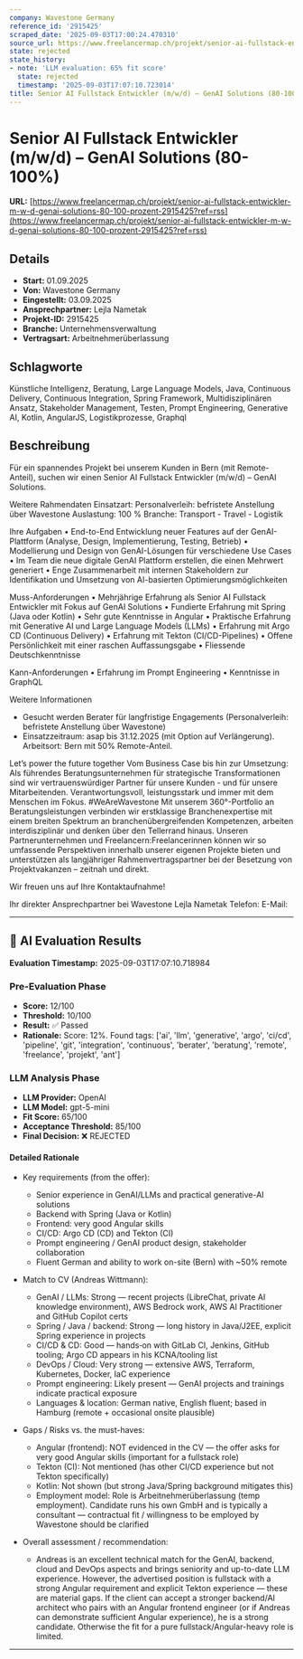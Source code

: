 ```yaml
---
company: Wavestone Germany
reference_id: '2915425'
scraped_date: '2025-09-03T17:00:24.470310'
source_url: https://www.freelancermap.ch/projekt/senior-ai-fullstack-entwickler-m-w-d-genai-solutions-80-100-prozent-2915425?ref=rss
state: rejected
state_history:
- note: 'LLM evaluation: 65% fit score'
  state: rejected
  timestamp: '2025-09-03T17:07:10.723014'
title: Senior AI Fullstack Entwickler (m/w/d) – GenAI Solutions (80-100%)
---
```



# Senior AI Fullstack Entwickler (m/w/d) – GenAI Solutions (80-100%)
**URL:** [https://www.freelancermap.ch/projekt/senior-ai-fullstack-entwickler-m-w-d-genai-solutions-80-100-prozent-2915425?ref=rss](https://www.freelancermap.ch/projekt/senior-ai-fullstack-entwickler-m-w-d-genai-solutions-80-100-prozent-2915425?ref=rss)
## Details
- **Start:** 01.09.2025
- **Von:** Wavestone Germany
- **Eingestellt:** 03.09.2025
- **Ansprechpartner:** Lejla Nametak
- **Projekt-ID:** 2915425
- **Branche:** Unternehmensverwaltung
- **Vertragsart:** Arbeitnehmerüberlassung

## Schlagworte
Künstliche Intelligenz, Beratung, Large Language Models, Java, Continuous Delivery, Continuous Integration, Spring Framework, Multidisziplinären Ansatz, Stakeholder Management, Testen, Prompt Engineering, Generative AI, Kotlin, AngularJS, Logistikprozesse, Graphql

## Beschreibung
Für ein spannendes Projekt bei unserem Kunden in Bern (mit Remote-Anteil), suchen wir einen Senior AI Fullstack Entwickler (m/w/d) – GenAI Solutions.

Weitere Rahmendaten
Einsatzart: Personalverleih: befristete Anstellung über Wavestone
Auslastung: 100 %
Branche: Transport - Travel - Logistik

Ihre Aufgaben
• End-to-End Entwicklung neuer Features auf der GenAI-Plattform (Analyse, Design, Implementierung, Testing, Betrieb)
• Modellierung und Design von GenAI-Lösungen für verschiedene Use Cases
• Im Team die neue digitale GenAI Plattform erstellen, die einen Mehrwert generiert
• Enge Zusammenarbeit mit internen Stakeholdern zur Identifikation und Umsetzung von AI-basierten Optimierungsmöglichkeiten

Muss-Anforderungen
• Mehrjährige Erfahrung als Senior AI Fullstack Entwickler mit Fokus auf GenAI Solutions
• Fundierte Erfahrung mit Spring (Java oder Kotlin)
• Sehr gute Kenntnisse in Angular
• Praktische Erfahrung mit Generative AI und Large Language Models (LLMs)
• Erfahrung mit Argo CD (Continuous Delivery)
• Erfahrung mit Tekton (CI/CD-Pipelines)
• Offene Persönlichkeit mit einer raschen Auffassungsgabe
• Fliessende Deutschkenntnisse

Kann-Anforderungen
• Erfahrung im Prompt Engineering
• Kenntnisse in GraphQL

Weitere Informationen
- Gesucht werden Berater für langfristige Engagements (Personalverleih: befristete Anstellung über Wavestone)
- Einsatzzeitraum: asap bis 31.12.2025 (mit Option auf Verlängerung). Arbeitsort: Bern mit 50% Remote-Anteil.

Let’s power the future together
Vom Business Case bis hin zur Umsetzung: Als führendes Beratungsunternehmen für strategische Transformationen sind wir vertrauenswürdiger Partner für unsere Kunden - und für unsere Mitarbeitenden. Verantwortungsvoll, leistungsstark und immer mit dem Menschen im Fokus. #WeAreWavestone
Mit unserem 360°-Portfolio an Beratungsleistungen verbinden wir erstklassige Branchenexpertise mit einem breiten Spektrum an branchenübergreifenden Kompetenzen, arbeiten interdisziplinär und denken über den Tellerrand hinaus. Unseren Partnerunternehmen und Freelancern:Freelancerinnen können wir so umfassende Perspektiven innerhalb unserer eigenen Projekte bieten und unterstützen als langjähriger Rahmenvertragspartner bei der Besetzung von Projektvakanzen – zeitnah und direkt.

Wir freuen uns auf Ihre Kontaktaufnahme!

Ihr direkter Ansprechpartner bei Wavestone
Lejla Nametak
Telefon:
E-Mail:

---

## 🤖 AI Evaluation Results

**Evaluation Timestamp:** 2025-09-03T17:07:10.718984

### Pre-Evaluation Phase
- **Score:** 12/100
- **Threshold:** 10/100
- **Result:** ✅ Passed
- **Rationale:** Score: 12%. Found tags: ['ai', 'llm', 'generative', 'argo', 'ci/cd', 'pipeline', 'git', 'integration', 'continuous', 'berater', 'beratung', 'remote', 'freelance', 'projekt', 'ant']

### LLM Analysis Phase
- **LLM Provider:** OpenAI
- **LLM Model:** gpt-5-mini
- **Fit Score:** 65/100
- **Acceptance Threshold:** 85/100
- **Final Decision:** ❌ REJECTED

#### Detailed Rationale
- Key requirements (from the offer):
  - Senior experience in GenAI/LLMs and practical generative-AI solutions
  - Backend with Spring (Java or Kotlin)
  - Frontend: very good Angular skills
  - CI/CD: Argo CD (CD) and Tekton (CI)
  - Prompt engineering / GenAI product design, stakeholder collaboration
  - Fluent German and ability to work on-site (Bern) with ~50% remote
  
- Match to CV (Andreas Wittmann):
  - GenAI / LLMs: Strong — recent projects (LibreChat, private AI knowledge environment), AWS Bedrock work, AWS AI Practitioner and GitHub Copilot certs
  - Spring / Java / backend: Strong — long history in Java/J2EE, explicit Spring experience in projects
  - CI/CD & CD: Good — hands‑on with GitLab CI, Jenkins, GitHub tooling; Argo CD appears in his KCNA/tooling list
  - DevOps / Cloud: Very strong — extensive AWS, Terraform, Kubernetes, Docker, IaC experience
  - Prompt engineering: Likely present — GenAI projects and trainings indicate practical exposure
  - Languages & location: German native, English fluent; based in Hamburg (remote + occasional onsite plausible)
  
- Gaps / Risks vs. the must-haves:
  - Angular (frontend): NOT evidenced in the CV — the offer asks for very good Angular skills (important for a fullstack role)
  - Tekton (CI): Not mentioned (has other CI/CD experience but not Tekton specifically)
  - Kotlin: Not shown (but strong Java/Spring background mitigates this)
  - Employment model: Role is Arbeitnehmerüberlassung (temp employment). Candidate runs his own GmbH and is typically a consultant — contractual fit / willingness to be employed by Wavestone should be clarified
  
- Overall assessment / recommendation:
  - Andreas is an excellent technical match for the GenAI, backend, cloud and DevOps aspects and brings seniority and up-to-date LLM experience. However, the advertised position is fullstack with a strong Angular requirement and explicit Tekton experience — these are material gaps. If the client can accept a stronger backend/AI architect who pairs with an Angular frontend engineer (or if Andreas can demonstrate sufficient Angular experience), he is a strong candidate. Otherwise the fit for a pure fullstack/Angular-heavy role is limited.

---

